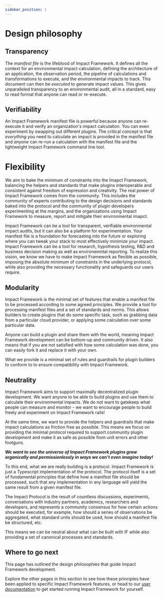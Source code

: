 ```yaml
---
sidebar_position: 1
---
```


# Design philosophy

## Transparency

The *manifest file* is the lifeblood of Impact Framework. It defines all the context for an environmental impact calculation, defining the architecture of an application, the observation period, the pipeline of calculations and transformations to execute, and the environmental impacts to track. This document can then be *executed* to generate impact values. This gives unparalleled transparency to an environmental audit, all in a standard, easy to read format that anyone can read or re-execute.


## Verifiability

An Impact Framework manifest file is powerful because anyone can re-execute it and verify an organization's impact calculation. You can even experiment by swapping out different plugins. The critical concept is that *everything* you need to calculate an impact is provided in the manifest file and *anyone* can re-run a calculation with the manifest file and the lightweight Impact Framework command line tool.


# Flexibility

We aim to bake the minimum of constraints into the Imapct Framework, balancing the helpers and standards that make plugins interoperable and consistent against freedom of expression and creativity. The real power of Impact Framework comes from the community. This includes the community of experts contributing to the design decisions and standards baked into the protocol and the community of plugin developers experimenting at the margins, and the organizations using Impact Framework to measure, report and mitigate their environmental imapct. 

Impact Framework can be a tool for transparent, verifiable environmental impact audits, but it can also be a platform for experimentation. Your manifest file is a foundation for forecasting into the future or exploring where you can tweak your stack to most effectively minimize your impact. Impact Framework can be a tool for research, hypothesis testing, R&D and business decision making as well as environemntal reporting. To realize this vision, we know we have to make Impact Framework as flexible as possible, imposing the absolute minimum of constraints in the underlying protocol, while also providing the necessary functionality and safeguards our users require.

## Modularity

Impact Framework is the minimal set of features that enable a manifest file to be processed according to some agreed principles. We provide a tool for processing manifest files and a set of standards and norms. This allows builders to create plugins that do some specific task, such as grabbing data from a particular cloud provider, or applying some calculation over some particular data.

Anyone can build a plugin and share them with the world, meaning Impact Framework development can be bottom-up and community driven. It also means that if you are not satisfied with how some calculation was done, you can easily fork it and replace it with your own.

What we provide is a minimal set of rules and guardrails for plugin builders to conform to to ensure compatibility with Impact Framework.


## Neutrality

Impact Framework aims to support maximally decentralized plugin development. We want anyone to be able to build plugins and use them to calculate their environmental impacts. We do not want to gatekeep what people can measure and monitor - we want to encourage people to build freely and experiment on Impact Framework rails! 

At the same time, we want to provide the helpers and guardrails that make impact calculations as friction free as possible. This means we focus on providing the minimal *protocol* required to support community plugin development and make it as safe as possible from unit errors and other footguns. 

***We want to see the universe of Impact Framework plugins grow organically and permissionlessly in ways we can't even imagine today!***

To this end, what we are really building is a protocol. Impact Framework is just a Typescript implementation of the protocol. The protocol itself is a set of fundamental principles that define how a manifest file should be processed, such that any implementation in any language will yield the same result from a given manifest file. 

The Impact Protocol is the result of countless discussions, experiments, conversations with industry partners, academics, researchers and developers, and represents a community consensus for how certain actions should be executed, for example, how should a series of observations be aggregated, what standard units should be used, how should a manifest file be structured, etc.

This means we can be neutral about what can be built with IF while also providing a set of canonical processes and standards.

## Where to go next

This page has outlined the design philosophies that guide Impact Framework development. 

Explore the other pages in this section to see how these principles have been applied to specific Impact Framework features, or head to our [user documentation](../users/) to get started running Impact Framework for yourself. 
